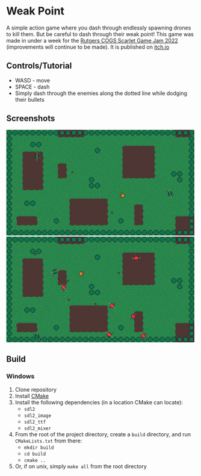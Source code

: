 # Weak Point

A simple action game where you dash through endlessly spawning drones to kill them. But be careful to dash through their weak point! This game was made in under a week for the [Rutgers COGS Scarlet Game Jam 2022](https://itch.io/jam/scarlet-game-jam-fall-2022) (improvements will continue to be made). It is published on [itch.io](https://dan-and-suman.itch.io/weak-point)

## Controls/Tutorial

- WASD - move
- SPACE - dash
- Simply dash through the enemies along the dotted line while dodging their bullets

## Screenshots

<img src="https://github.com/frozein/WeakPoint/blob/master/assets/screenshots/1.png" alt="" width="500"/>
<img src="https://github.com/frozein/WeakPoint/blob/master/assets/screenshots/2.png" alt="" width="500"/>

## Build

### Windows

1. Clone repository
2. Install [CMake](https://cmake.org/)
3. Install the following dependencies (in a location CMake can locate):
    * `sdl2`
    * `sdl2_image`
    * `sdl2_ttf`
    * `sdl2_mixer`
4. From the root of the project directory, create a `build` directory, and run `CMakeLists.txt` from there:
    * `mkdir build`
    * `cd build`
    * `cmake ..`
5. Or, if on unix, simply `make all` from the root directory
